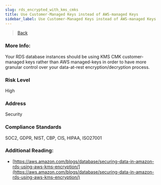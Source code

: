 ```yaml
---
slug: rds_encrypted_with_kms_cmks
title: Use Customer-Managed Keys instead of AWS-managed Keys
sidebar_label: Use Customer-Managed Keys instead of AWS-managed Keys
---
```

> [Back](../../rdsmonitoring)

### More Info:
Your RDS database instances should be using KMS CMK customer-managed keys rather than AWS managed-keys in order to have more granular control over your data-at-rest encryption/decryption process.

### Risk Level
High

### Address
Security

### Compliance Standards
SOC2, GDPR, NIST, CBP, CIS, HIPAA, ISO27001

### Additional Reading:
- [https://aws.amazon.com/blogs/database/securing-data-in-amazon-rds-using-aws-kms-encryption/](https://aws.amazon.com/blogs/database/securing-data-in-amazon-rds-using-aws-kms-encryption/) 


